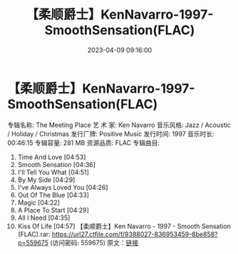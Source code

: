 ﻿---
title: 【柔顺爵士】KenNavarro-1997-SmoothSensation(FLAC)
date: 2023-04-09 09:16:00
categories: 古典音乐、新世纪、纯音雅乐
tags: 纯音雅乐
---
# 【柔顺爵士】KenNavarro-1997-SmoothSensation(FLAC)

专辑名称: The Meeting Place
艺 术 家: Ken Navarro
音乐风格: Jazz / Acoustic / Holiday / Christmas
发行厂牌: Positive Music
发行时间: 1997
音乐时长: 00:46:15
专辑容量: 281 MB
资源品质: FLAC
专辑曲目:
01. Time And Love [04:53]
02. Smooth Sensation [04:36]
03. I'll Tell You What [04:51]
04. By My Side [04:29]
05. I've Always Loved You [04:26]
06. Out Of The Blue [04:33]
07. Magic [04:22]
08. A Place To Start [04:29]
09. All I Need [04:35]
10. Kiss Of Life [04:57]
【柔顺爵士】Ken Navarro - 1997 - Smooth Sensation (FLAC).rar: https://url27.ctfile.com/f/9388027-836953459-8be858?p=559675
(访问密码: 559675)
原文：[链接](https://blog.sina.com.cn/s/blog_1647c7e76010311d0.html)